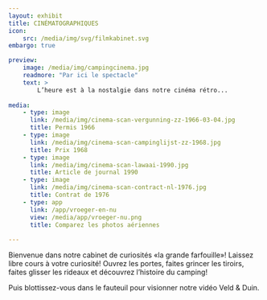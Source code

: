 ```yaml
---
layout: exhibit
title: CINÉMATOGRAPHIQUES
icon: 
    src: /media/img/svg/filmkabinet.svg
embargo: true

preview: 
    image: /media/img/campingcinema.jpg
    readmore: "Par ici le spectacle"
    text: >
        L’heure est à la nostalgie dans notre cinéma rétro...
        
media:
    - type: image
      link: /media/img/cinema-scan-vergunning-zz-1966-03-04.jpg
      title: Permis 1966
    - type: image
      link: /media/img/cinema-scan-campinglijst-zz-1968.jpg
      title: Prix 1968
    - type: image
      link: /media/img/cinema-scan-lawaai-1990.jpg
      title: Article de journal 1990
    - type: image
      link: /media/img/cinema-scan-contract-nl-1976.jpg
      title: Contrat de 1976
    - type: app
      link: /app/vroeger-en-nu
      view: /media/app/vroeger-nu.png
      title: Comparez les photos aériennes
       
---
```


Bienvenue dans notre cabinet de curiosités «la grande farfouille»! Laissez libre cours à votre curiosité! Ouvrez les portes, faites grincer les tiroirs, faites glisser les rideaux et découvrez l’histoire du camping! 

Puis blottissez-vous dans le fauteuil pour visionner notre vidéo Veld & Duin. 

